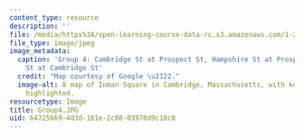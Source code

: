 ```yaml
---
content_type: resource
description: ''
file: /media/https%3A/open-learning-course-data-rc.s3.amazonaws.com/1-252j-urban-transportation-planning-fall-2016/647256694d3d161e2c0803970d9c10c8_Group4.JPG
file_type: image/jpeg
image_metadata:
  caption: 'Group 4: Cambridge St at Prospect St, Hampshire St at Prospect St, Hampshire
    St at Cambridge St'
  credit: "Map courtesy of Google \u2122."
  image-alt: A map of Inman Square in Cambridge, Massachusetts, with key intersections
    highlighted.
resourcetype: Image
title: Group4.JPG
uid: 64725669-4d3d-161e-2c08-03970d9c10c8
---
```

